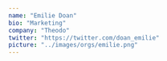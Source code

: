 ```yaml
---
name: "Emilie Doan"
bio: "Marketing"
company: "Theodo"
twitter: "https://twitter.com/doan_emilie"
picture: "../images/orgs/emilie.png"
---
```


